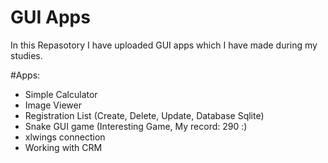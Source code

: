 # GUI Apps
In this Repasotory I have uploaded GUI apps which I have made during my studies.

#Apps:
- Simple Calculator 
- Image Viewer 
- Registration List (Create, Delete, Update, Database Sqlite)
- Snake GUI game (Interesting Game, My record: 290 :)
- xlwings connection
- Working with CRM

